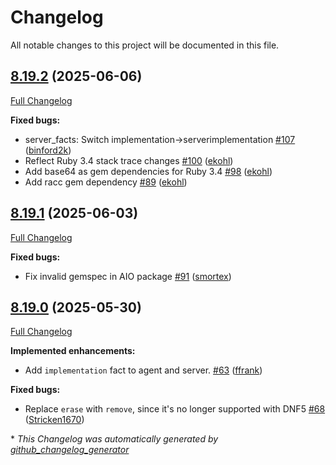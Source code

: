 # Changelog

All notable changes to this project will be documented in this file.

## [8.19.2](https://github.com/openvoxproject/puppet/tree/8.19.2) (2025-06-06)

[Full Changelog](https://github.com/openvoxproject/puppet/compare/8.19.1...8.19.2)

**Fixed bugs:**

- server\_facts: Switch implementation-\>serverimplementation [\#107](https://github.com/OpenVoxProject/puppet/pull/107) ([binford2k](https://github.com/binford2k))
- Reflect Ruby 3.4 stack trace changes [\#100](https://github.com/OpenVoxProject/puppet/pull/100) ([ekohl](https://github.com/ekohl))
- Add base64 as gem dependencies for Ruby 3.4 [\#98](https://github.com/OpenVoxProject/puppet/pull/98) ([ekohl](https://github.com/ekohl))
- Add racc gem dependency [\#89](https://github.com/OpenVoxProject/puppet/pull/89) ([ekohl](https://github.com/ekohl))

## [8.19.1](https://github.com/openvoxproject/puppet/tree/8.19.1) (2025-06-03)

[Full Changelog](https://github.com/openvoxproject/puppet/compare/8.19.0...8.19.1)

**Fixed bugs:**

- Fix invalid gemspec in AIO package [\#91](https://github.com/OpenVoxProject/puppet/pull/91) ([smortex](https://github.com/smortex))

## [8.19.0](https://github.com/openvoxproject/puppet/tree/8.19.0) (2025-05-30)

[Full Changelog](https://github.com/openvoxproject/puppet/compare/8.18.1...8.19.0)

**Implemented enhancements:**

- Add `implementation` fact to agent and server. [\#63](https://github.com/OpenVoxProject/puppet/pull/63) ([ffrank](https://github.com/ffrank))

**Fixed bugs:**

- Replace `erase` with `remove`, since it's no longer supported with DNF5 [\#68](https://github.com/OpenVoxProject/puppet/pull/68) ([Stricken1670](https://github.com/Stricken1670))



\* *This Changelog was automatically generated by [github_changelog_generator](https://github.com/github-changelog-generator/github-changelog-generator)*
